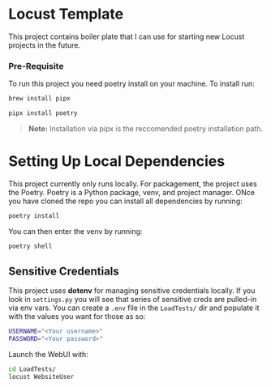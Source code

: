 #  Locust Template

This project contains boiler plate that I can use for starting new Locust projects in the future.


### Pre-Requisite
To run this project you need poetry install on your machine. To install run:
```bash
brew install pipx

pipx install poetry
```
> **Note:** Installation via pipx is the reccomended poetry installation path.

# Setting Up Local Dependencies

This project currently only runs locally. For packagement, the project uses the Poetry. Poetry is a Python package, venv, and project manager. ONce you have cloned the repo you can install all
dependencies by running:
```bash
poetry install
```

You can then enter the venv by running:
```bash
poetry shell
```

## Sensitive Credentials
This project uses **dotenv** for managing sensitive credentials locally. If you look in `settings.py` you will see that series of sensitive creds are pulled-in via env vars. You can create a `.env` file in the `LoadTests/` dir and populate it with the values you want for those as so:
```bash
USERNAME="<Your username>"
PASSWORD="<Your password>"
```


Launch the WebUI with:
```bash
cd LoadTests/
locust WebsiteUser
```


